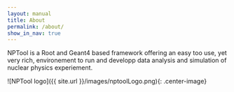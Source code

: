 ```yaml
---
layout: manual 
title: About
permalink: /about/
show_in_nav: true
---
```


NPTool is a Root and Geant4 based framework offering an easy too use, yet very rich, environement to run and developp data analysis and simulation of nuclear physics experiement.

![NPTool logo]({{ site.url }}/images/nptoolLogo.png){: .center-image}
